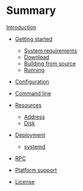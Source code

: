 # Summary

[Introduction](introduction.md)

<!-- TODO: add after reproducible builds - [Verifying](getting-started/verify.md) -->

- [Getting started](getting-started/intro.md)
    - [System requirements](getting-started/sys-req.md)
    - [Download](getting-started/download.md)
    - [Building from source](getting-started/source.md)
    - [Running](getting-started/run.md)

- [Configuration](config.md)

- [Command line](cli.md)

- [Resources](resources/intro.md)
    - [Address](resources/address.md)
    - [Disk](resources/disk.md)

- [Deployment](deployment/intro.md)
    - [systemd](deployment/systemd.md)

- [RPC](rpc.md)

- [Platform support](platform.md)

- [License](license.md)

<!-- TODO: - [Glossary](glossary/intro.md) or maybe a wiki? -->
